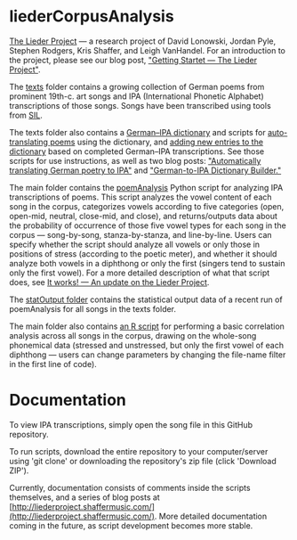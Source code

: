 # liederCorpusAnalysis


[The Lieder Project](http://liederproject.shaffermusic.com/) — a research project of David Lonowski, Jordan Pyle, Stephen Rodgers, Kris Shaffer, and Leigh VanHandel. For an introduction to the project, please see our blog post, ["Getting Startet — The Lieder Project"](http://liederproject.shaffermusic.com/2015/getting-started-the-lieder-project).

The [texts](https://github.com/corpusmusic/liederCorpusAnalysis/tree/master/texts) folder contains a growing collection of German poems from prominent 19th-c. art songs and IPA (International Phonetic Alphabet) transcriptions of those songs. Songs have been transcribed using tools from [SIL](http://scripts.sil.org/cms/scripts/page.php?item_id=IPAhome).


The texts folder also contains a [German–IPA dictionary](https://github.com/corpusmusic/liederCorpusAnalysis/blob/master/texts/GermanIPADictionary.txt) and scripts for [auto-translating poems](https://github.com/corpusmusic/liederCorpusAnalysis/blob/master/texts/GermanToIPA.py) using the dictionary, and [adding new entries to the dictionary](https://github.com/corpusmusic/liederCorpusAnalysis/blob/master/texts/DictionaryBuilder.py) based on completed German–IPA transcriptions. See those scripts for use instructions, as well as two blog posts: ["Automatically translating German poetry to IPA"](http://liederproject.shaffermusic.com/2015/automatically-translating-german-poetry-to-ipa) and ["German-to-IPA Dictionary Builder."](http://liederproject.shaffermusic.com/2015/german-to-ipa-dictionary-builder)

The main folder contains the [poemAnalysis](https://github.com/corpusmusic/liederCorpusAnalysis/blob/master/poemAnalysis.py) Python script for analyzing IPA transcriptions of poems. This script analyzes the vowel content of each song in the corpus, categorizes vowels according to five categories (open, open-mid, neutral, close-mid, and close), and returns/outputs data about the probability of occurrence of those five vowel types for each song in the corpus — song-by-song, stanza-by-stanza, and line-by-line. Users can specify whether the script should analyze all vowels or only those in positions of stress (according to the poetic meter), and whether it should analyze both vowels in a diphthong or only the first (singers tend to sustain only the first vowel). For a more detailed description of what that script does, see [It works! — An update on the Lieder Project](http://liederproject.shaffermusic.com/2015/it-works-an-update-on-the-lieder-project).

The [statOutput folder](https://github.com/corpusmusic/liederCorpusAnalysis/tree/master/statOutput) contains the statistical output data of a recent run of poemAnalysis for all songs in the texts folder.

The main folder also contains [an R script](https://github.com/corpusmusic/liederCorpusAnalysis/blob/master/correlationsBetweenSongs.R) for performing a basic correlation analysis across all songs in the corpus, drawing on the whole-song phonemical data (stressed and unstressed, but only the first vowel of each diphthong — users can change parameters by changing the file-name filter in the first line of code).

# Documentation

To view IPA transcriptions, simply open the song file in this GitHub repository.

To run scripts, download the entire repository to your computer/server using 'git clone' or downloading the repository's zip file (click 'Download ZIP'). 

Currently, documentation consists of comments inside the scripts themselves, and a series of blog posts at [http://liederproject.shaffermusic.com/](http://liederproject.shaffermusic.com/). More detailed documentation coming in the future, as script development becomes more stable.

